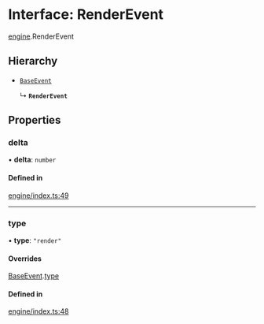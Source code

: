 # Interface: RenderEvent

[engine](../modules/engine.md).RenderEvent

## Hierarchy

- [`BaseEvent`](eventDispatcher.BaseEvent.md)

  ↳ **`RenderEvent`**

## Properties

### delta

• **delta**: `number`

#### Defined in

[engine/index.ts:49](https://github.com/Shiotsukikaedesari/vis-three/blob/2f5203e6/packages/core/engine/index.ts#L49)

___

### type

• **type**: ``"render"``

#### Overrides

[BaseEvent](eventDispatcher.BaseEvent.md).[type](eventDispatcher.BaseEvent.md#type)

#### Defined in

[engine/index.ts:48](https://github.com/Shiotsukikaedesari/vis-three/blob/2f5203e6/packages/core/engine/index.ts#L48)
